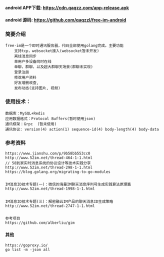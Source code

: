 #### android APP下载:  https://cdn.qaqzz.com/app-release.apk
#### android 源码:  https://github.com/qaqzzl/free-im-android

### 简要介绍
```
free-im是一个即时通讯服务器，代码全部使用golang完成。主要功能
    支持tcp，websocket接入(websocket暂未开发)
    离线消息同步
    单用户多设备同时在线
    单聊，群聊，以及超大群聊天场景(群聊未实现)
    登录注册
    修改用户资料
    好友增删改查,
    发布动态(支持图片, 视频)
```

### 使用技术：
```cgo
数据库：MySQL+Redis
应用数据格式：Protocol Buffers(暂时使用json)
通讯框架：Grpc  (暂未使用)
通讯协议: version(4) action(1) sequence-id(4) body-length(4) body-data
```

### 参考资料
    https://www.jianshu.com/p/9b58bb553cc0
    http://www.52im.net/thread-464-1-1.html
    // 58到家实时消息系统的协议设计等技术实践分享
    http://www.52im.net/thread-298-1-1.html
    https://blog.golang.org/migrating-to-go-modules
#####
    IM消息ID技术专题(一)：微信的海量IM聊天消息序列号生成实践算法原理篇
    http://www.52im.net/thread-1998-1-1.html
#####
    IM消息ID技术专题(三)：解密融云IM产品的聊天消息ID生成策略
    http://www.52im.net/thread-2747-1-1.html
#####
    参考项目
    https://github.com/alberliu/gim
#### 其他
```cgo
https://goproxy.io/
go list -m -json all
```
